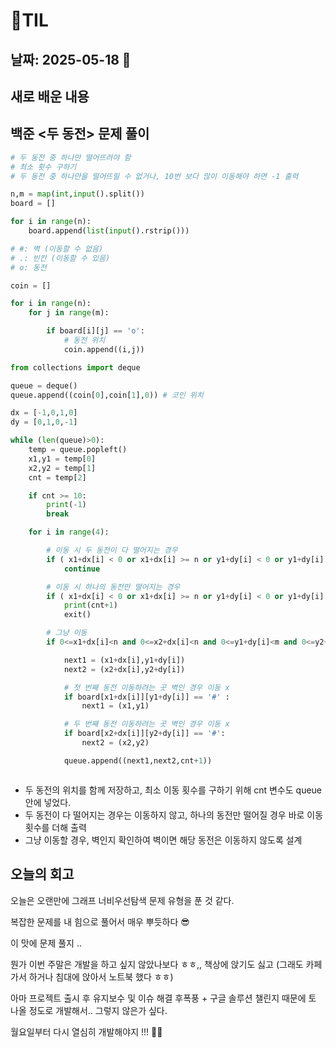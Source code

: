 # 🧾TIL

## 날짜: 2025-05-18 🚀

## 새로 배운 내용

## 백준 <두 동전> 문제 풀이

```python
# 두 동전 중 하나만 떨어뜨려야 함
# 최소 횟수 구하기
# 두 동전 중 하나만을 떨어뜨릴 수 없거나, 10번 보다 많이 이동해야 하면 -1 출력

n,m = map(int,input().split())
board = []

for i in range(n):
    board.append(list(input().rstrip()))

# #: 벽 (이동할 수 없음)
# .: 빈칸 (이동할 수 있음)
# o: 동전

coin = []

for i in range(n):
    for j in range(m):

        if board[i][j] == 'o':
            # 동전 위치
            coin.append((i,j))

from collections import deque

queue = deque()
queue.append((coin[0],coin[1],0)) # 코인 위치

dx = [-1,0,1,0]
dy = [0,1,0,-1]

while (len(queue)>0):
    temp = queue.popleft()
    x1,y1 = temp[0]
    x2,y2 = temp[1]
    cnt = temp[2]

    if cnt >= 10:
        print(-1)
        break

    for i in range(4):

        # 이동 시 두 동전이 다 떨어지는 경우
        if ( x1+dx[i] < 0 or x1+dx[i] >= n or y1+dy[i] < 0 or y1+dy[i] >= m ) and  ( x2+dx[i] < 0 or x2+dx[i] >= n or y2+dy[i] < 0 or y2+dy[i] >= m):
            continue

        # 이동 시 하나의 동전만 떨어지는 경우
        if ( x1+dx[i] < 0 or x1+dx[i] >= n or y1+dy[i] < 0 or y1+dy[i] >= m  ) or ( x2+dx[i] < 0 or x2+dx[i] >= n or y2+dy[i] < 0 or y2+dy[i] >= m ):
            print(cnt+1)
            exit()

        # 그냥 이동
        if 0<=x1+dx[i]<n and 0<=x2+dx[i]<n and 0<=y1+dy[i]<m and 0<=y2+dy[i]<m :

            next1 = (x1+dx[i],y1+dy[i])
            next2 = (x2+dx[i],y2+dy[i])

            # 첫 번째 동전 이동하려는 곳 벽인 경우 이동 x
            if board[x1+dx[i]][y1+dy[i]] == '#' :
                next1 = (x1,y1)

            # 두 번째 동전 이동하려는 곳 벽인 경우 이동 x
            if board[x2+dx[i]][y2+dy[i]] == '#':
                next2 = (x2,y2)

            queue.append((next1,next2,cnt+1))



```

- 두 동전의 위치를 함께 저장하고, 최소 이동 횟수를 구하기 위해 cnt 변수도 queue 안에 넣었다.
- 두 동전이 다 떨어지는 경우는 이동하지 않고, 하나의 동전만 떨어질 경우 바로 이동 횟수를 더해 출력
- 그냥 이동할 경우, 벽인지 확인하여 벽이면 해당 동전은 이동하지 않도록 설계

## 오늘의 회고

오늘은 오랜만에 그래프 너비우선탐색 문제 유형을 푼 것 같다.

복잡한 문제를 내 힘으로 풀어서 매우 뿌듯하다 😎

이 맛에 문제 풀지 ..

뭔가 이번 주말은 개발을 하고 싶지 않았나보다 ㅎㅎ,, 책상에 앉기도 싫고 (그래도 카페 가서 하거나 침대에 앉아서 노트북 했다 ㅎㅎ)

아마 프로젝트 출시 후 유지보수 및 이슈 해결 후폭풍 + 구글 솔루션 챌린지 때문에 토 나올 정도로 개발해서.. 그렇지 않은가 싶다.

월요일부터 다시 열심히 개발해야지 !!! 🫵🏻
